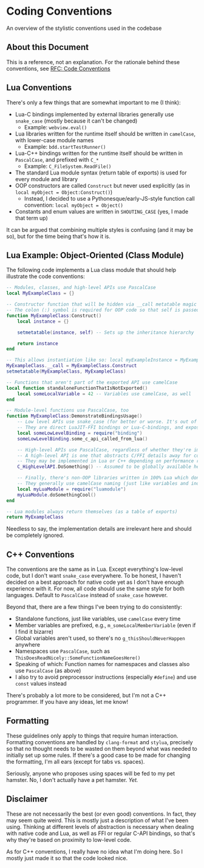 # Coding Conventions

An overview of the stylistic conventions used in the codebase

## About this Document

This is a reference, not an explanation. For the rationale behind these conventions, see [RFC: Code Conventions](/docs/background-information/design/implemented/code-conventions)

## Lua Conventions

There's only a few things that are somewhat important to me (I think):

- Lua-C bindings implemented by external libraries generally use `snake_case` (mostly because it can't be changed)
  - Example: `webview.eval()`
- Lua libraries written for the runtime itself should be written in `camelCase`, with lower-case module names
  - Example: `bdd.startTestRunner()`
- Lua-C++ bindings written for the runtime itself should be written in `PascalCase`, and prefixed with `C_*`
  - Example: `C_FileSystem.ReadFile()`
- The standard Lua module syntax (return table of exports) is used for every module and library
- OOP constructors are called `Construct` but never used explicitly (as in `local myObject = Object:Construct()`)
  - Instead, I decided to use a Pythonesque/early-JS-style function call convention: `local myObject = Object()`
- Constants and enum values are written in `SHOUTING_CASE` (yes, I made that term up)

It can be argued that combining multiple styles is confusing (and it may be so), but for the time being that's how it is.

## Lua Example: Object-Oriented (Class Module)

The following code implements a Lua class module that should help illustrate the code conventions:

```lua title=code-conventions-example.lua
-- Modules, classes, and high-level APIs use PascalCase
local MyExampleClass = {}

-- Constructor function that will be hidden via __call metatable magic
-- The colon (:) symbol is required for OOP code so that self is passed as the first parameter
function MyExampleClass:Construct()
	local instance = {}

	setmetatable(instance, self) -- Sets up the inheritance hierarchy

	return instance
end

-- This allows instantiation like so: local myExampleInstance = MyExampleClass()
MyExampleClass.__call = MyExampleClass.Construct
setmetatable(MyExampleClass, MyExampleClass)

-- Functions that aren't part of the exported API use camelCase
local function standaloneFunctionThatIsNotExported()
	local someLocalVariable = 42 -- Variables use camelCase, as well
end

-- Module-level functions use PascalCase, too
function MyExampleClass:DemonstrateBindingsUsage()
	-- Low level APIs use snake_case (for better or worse. It's out of my hands...)
	-- They are direct LuaJIT-FFI bindings or Lua-C-bindings, and expose cdata (or userdata)
	local someLowLevelBinding = require("binding")
	someLowLevelBinding.some_c_api_called_from_lua()

	-- High-level APIs use PascalCase, regardless of whether they're implemented in Lua or C++
	-- A high-level API is one that abstracts C/FFI details away for convenience and safety
	-- They may be implemented in Lua or C++ depending on performance requirements
	C_HighLevelAPI.DoSomething() -- Assumed to be globally available here

	-- Finally, there's non-OOP libraries written in 100% Lua which don't deal with native code
	-- They generally use camelCase naming (just like variables and independent functions)
	local myLuaModule = require("luamodule")
	myLuaModule.doSomethingCool()
end

-- Lua modules always return themselves (as a table of exports)
return MyExampleClass
```

Needless to say, the implementation details are irrelevant here and should be completely ignored.

## C++ Conventions

The conventions are the same as in Lua. Except everything's low-level code, but I don't want `snake_case` everywhere. To be honest, I haven't decided on a best approach for native code yet as I don't have enough experience with it. For now, all code should use the same style for both languages. Default to `PascalCase` instead of `snake_case` however.

Beyond that, there are a few things I've been trying to do consistently:

- Standalone functions, just like variables, use `camelCase` every time
- Member variables are prefixed, e.g., `m_someLocalMemberVariable` (even if I find it bizarre)
- Global variables aren't used, so there's no `g_thisShouldNeverHappen` anywhere
- Namespaces use `PascalCase`, such as `ThisDoesReadNicely::SomeFunctionNameGoesHere()`
- Speaking of which: Function names for namespaces and classes also use `PascalCase` (as above)
- I also try to avoid preprocessor instructions (especially `#define`) and use `const` values instead

There's probably a lot more to be considered, but I'm not a C++ programmer. If you have any ideas, let me know!

## Formatting

These guidelines only apply to things that require human interaction. Formatting conventions are handled by `clang-format` and `stylua`, precisely so that no thought needs to be wasted on them beyond what was needed to initially set up some rules. If there's a good case to be made for changing the formatting, I'm all ears (except for tabs vs. spaces).

Seriously, anyone who proposes using spaces will be fed to my pet hamster. No, I don't actually have a pet hamster. _Yet._

## Disclaimer

These are not necessarily the best (or even good) conventions. In fact, they may seem quite weird. This is mostly just a description of what I've been using. Thinking at different levels of abstraction is necessary when dealing with native code and Lua, as well as FFI or regular C-API bindings, so that's why they're based on proximity to low-level code.

As for C++ conventions, I really have no idea what I'm doing here. So I mostly just made it so that the code looked nice.
